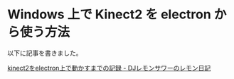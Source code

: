 # Windows 上で Kinect2 を electron から使う方法

以下に記事を書きました。

[kinect2をelectron上で動かすまでの記録 - DJレモンサワーのレモン日記](http://hisasann.github.io/2016/03/02/kinect2-on-electron/)

